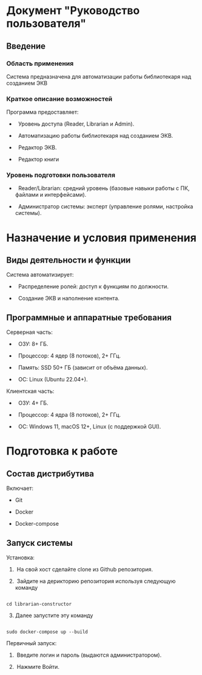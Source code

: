 # Документ "Руководство пользователя"

## Введение

### Область применения

Система предназначена для автоматизации работы библиотекаря над созданием ЭКВ

  

### Краткое описание возможностей

Программа предоставляет:

-   Уровень доступа (Reader, Librarian и Admin).

-   Автоматизацию работы библиотекаря над созданием ЭКВ.

-   Редактор ЭКВ.

-   Редактор книги

  

### Уровень подготовки пользователя

-   Reader/Librarian: средний уровень (базовые навыки работы с ПК, файлами и интерфейсами).

-   Администратор системы: эксперт (управление ролями, настройка системы).

  

# Назначение и условия применения

## Виды деятельности и функции

Система автоматизирует:

-   Распределение ролей: доступ к функциям по должности.

-   Создание ЭКВ и наполнение контента.

  

## Программные и аппаратные требования

Серверная часть:

-   ОЗУ: 8+ ГБ.

-   Процессор: 4 ядер (8 потоков), 2+ ГГц.

-   Память: SSD 50+ ГБ (зависит от объёма данных).

-   ОС: Linux (Ubuntu 22.04+).

  

Клиентская часть:

-   ОЗУ: 4+ ГБ.

-   Процессор: 4 ядра (8 потоков), 2+ ГГц.

-   ОС: Windows 11, macOS 12+, Linux (с поддержкой GUI).

  

# Подготовка к работе

## Состав дистрибутива

Включает:

- Git

- Docker

- Docker-compose

  

## Запуск системы

Установка:

1.  На свой хост сделайте clone из Github репозитория.

2.  Зайдите на дерикторию репозитория используя следующую команду

```terminal

cd librarian-constructor

```

3. Далее запустите эту команду

```terminal

sudo docker-compose up --build

```

Первичный запуск:

1.  Введите логин и пароль (выдаются администратором).

2.  Нажмите Войти.